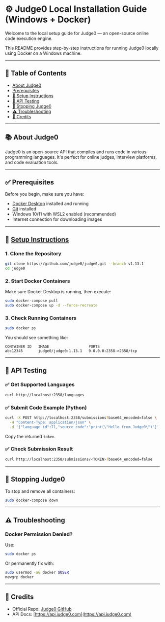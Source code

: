 # ⚙️ Judge0 Local Installation Guide (Windows + Docker)

Welcome to the local setup guide for Judge0 — an open-source online code execution engine.

This README provides step-by-step instructions for running Judge0 locally using Docker on a Windows machine.

---

## 📌 Table of Contents

- [About Judge0](#about-judge0)
- [Prerequisites](#prerequisites)
- [🚀 Setup Instructions](#setup-instructions)
- [🧪 API Testing](#api-testing)
- [🛑 Stopping Judge0](#stopping-judge0)
- [⚠️ Troubleshooting](#️troubleshooting)
- [🤝 Credits](#credits)

---

## 📚 About Judge0

Judge0 is an open-source API that compiles and runs code in various programming languages. It's perfect for online judges, interview platforms, and code evaluation tools.

---

## ✅ Prerequisites

Before you begin, make sure you have:

- [Docker Desktop](https://www.docker.com/products/docker-desktop/) installed and running
- [Git](https://git-scm.com/download/win) installed
- Windows 10/11 with WSL2 enabled (recommended)
- Internet connection for downloading images

---

## 🚀 [Setup Instructions](#setup-instructions)

### 1. Clone the Repository

```bash
git clone https://github.com/judge0/judge0.git --branch v1.13.1
cd judge0
```

### 2. Start Docker Containers

Make sure Docker Desktop is running, then execute:

```bash
sudo docker-compose pull
sudo docker-compose up -d --force-recreate
```

### 3. Check Running Containers

```bash
sudo docker ps
```

You should see something like:

```
CONTAINER ID   IMAGE                  PORTS
abc12345       judge0/judge0:1.13.1   0.0.0.0:2358->2358/tcp
```

---

## 🧪 API Testing

### ✅ Get Supported Languages

```bash
curl http://localhost:2358/languages
```

### ✅ Submit Code Example (Python)

```bash
curl -X POST http://localhost:2358/submissions?base64_encoded=false \
  -H "Content-Type: application/json" \
  -d '{"language_id":71,"source_code":"print(\"Hello from Judge0\")"}'
```

Copy the returned `token`.

### ✅ Check Submission Result

```bash
curl http://localhost:2358/submissions/<TOKEN>?base64_encoded=false
```

---

## 🛑 Stopping Judge0

To stop and remove all containers:

```bash
sudo docker-compose down
```

---

## ⚠️ Troubleshooting

### Docker Permission Denied?

Use:

```bash
sudo docker ps
```

Or permanently fix with:

```bash
sudo usermod -aG docker $USER
newgrp docker
```

---

## 🤝 Credits

- Official Repo: [Judge0 GitHub](https://github.com/judge0/judge0)
- API Docs: [https://api.judge0.com](https://api.judge0.com)
